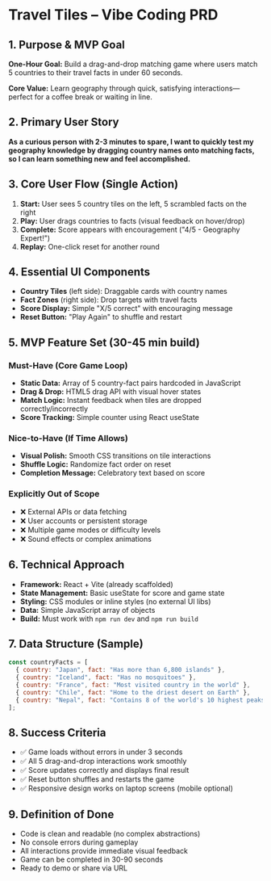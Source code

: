 # Travel Tiles – Vibe Coding PRD

## 1. Purpose & MVP Goal
**One-Hour Goal:** Build a drag-and-drop matching game where users match 5 countries to their travel facts in under 60 seconds.

**Core Value:** Learn geography through quick, satisfying interactions—perfect for a coffee break or waiting in line.

## 2. Primary User Story
**As a curious person with 2-3 minutes to spare, I want to quickly test my geography knowledge by dragging country names onto matching facts, so I can learn something new and feel accomplished.**

## 3. Core User Flow (Single Action)
1. **Start:** User sees 5 country tiles on the left, 5 scrambled facts on the right
2. **Play:** User drags countries to facts (visual feedback on hover/drop)
3. **Complete:** Score appears with encouragement ("4/5 - Geography Expert!")
4. **Replay:** One-click reset for another round

## 4. Essential UI Components
- **Country Tiles** (left side): Draggable cards with country names
- **Fact Zones** (right side): Drop targets with travel facts
- **Score Display:** Simple "X/5 correct" with encouraging message
- **Reset Button:** "Play Again" to shuffle and restart

## 5. MVP Feature Set (30-45 min build)

### Must-Have (Core Game Loop)
- **Static Data:** Array of 5 country-fact pairs hardcoded in JavaScript
- **Drag & Drop:** HTML5 drag API with visual hover states
- **Match Logic:** Instant feedback when tiles are dropped correctly/incorrectly
- **Score Tracking:** Simple counter using React useState

### Nice-to-Have (If Time Allows)
- **Visual Polish:** Smooth CSS transitions on tile interactions
- **Shuffle Logic:** Randomize fact order on reset
- **Completion Message:** Celebratory text based on score

### Explicitly Out of Scope
- ❌ External APIs or data fetching
- ❌ User accounts or persistent storage
- ❌ Multiple game modes or difficulty levels
- ❌ Sound effects or complex animations

## 6. Technical Approach
- **Framework:** React + Vite (already scaffolded)
- **State Management:** Basic useState for score and game state
- **Styling:** CSS modules or inline styles (no external UI libs)
- **Data:** Simple JavaScript array of objects
- **Build:** Must work with `npm run dev` and `npm run build`

## 7. Data Structure (Sample)
```javascript
const countryFacts = [
  { country: "Japan", fact: "Has more than 6,800 islands" },
  { country: "Iceland", fact: "Has no mosquitoes" },
  { country: "France", fact: "Most visited country in the world" },
  { country: "Chile", fact: "Home to the driest desert on Earth" },
  { country: "Nepal", fact: "Contains 8 of the world's 10 highest peaks" }
];
```

## 8. Success Criteria
- ✅ Game loads without errors in under 3 seconds
- ✅ All 5 drag-and-drop interactions work smoothly
- ✅ Score updates correctly and displays final result
- ✅ Reset button shuffles and restarts the game
- ✅ Responsive design works on laptop screens (mobile optional)

## 9. Definition of Done
- Code is clean and readable (no complex abstractions)
- No console errors during gameplay
- All interactions provide immediate visual feedback
- Game can be completed in 30-90 seconds
- Ready to demo or share via URL
